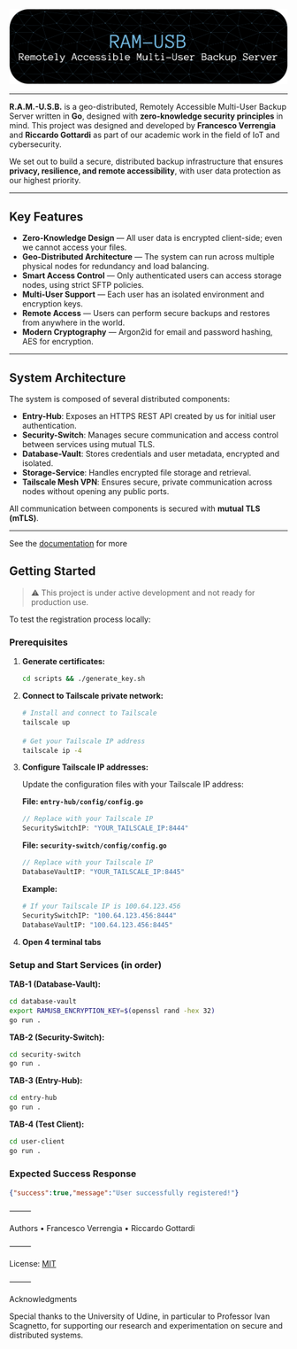 ![banner](assets/banner.png)

---

**R.A.M.-U.S.B.** is a geo-distributed, Remotely Accessible Multi-User Backup Server written in **Go**, designed with **zero-knowledge security principles** in mind. This project was designed and developed by **Francesco Verrengia** and **Riccardo Gottardi** as part of our academic work in the field of IoT and cybersecurity.

We set out to build a secure, distributed backup infrastructure that ensures **privacy, resilience, and remote accessibility**, with user data protection as our highest priority.

---

## Key Features

- **Zero-Knowledge Design** — All user data is encrypted client-side; even we cannot access your files.
- **Geo-Distributed Architecture** — The system can run across multiple physical nodes for redundancy and load balancing.
- **Smart Access Control** — Only authenticated users can access storage nodes, using strict SFTP policies.
- **Multi-User Support** — Each user has an isolated environment and encryption keys.
- **Remote Access** — Users can perform secure backups and restores from anywhere in the world.
- **Modern Cryptography** — Argon2id for email and password hashing, AES for encryption.

---

## System Architecture

The system is composed of several distributed components:

- **Entry-Hub**: Exposes an HTTPS REST API created by us for initial user authentication.
- **Security-Switch**: Manages secure communication and access control between services using mutual TLS.
- **Database-Vault**: Stores credentials and user metadata, encrypted and isolated.
- **Storage-Service**: Handles encrypted file storage and retrieval.
- **Tailscale Mesh VPN**: Ensures secure, private communication across nodes without opening any public ports.

All communication between components is secured with **mutual TLS (mTLS)**.

---

See the [documentation](documentation/registration_flow.md) for more

## Getting Started

> ⚠️ This project is under active development and not ready for production use.  

To test the registration process locally:

### Prerequisites

1. **Generate certificates:**
   ```bash
   cd scripts && ./generate_key.sh
   ```

2. **Connect to Tailscale private network:**
   ```bash
   # Install and connect to Tailscale
   tailscale up
   
   # Get your Tailscale IP address
   tailscale ip -4
   ```

3. **Configure Tailscale IP addresses:**
   
   Update the configuration files with your Tailscale IP address:
   
   **File: `entry-hub/config/config.go`**
   ```go
   // Replace with your Tailscale IP
   SecuritySwitchIP: "YOUR_TAILSCALE_IP:8444"
   ```
   
   **File: `security-switch/config/config.go`**
   ```go
   // Replace with your Tailscale IP  
   DatabaseVaultIP: "YOUR_TAILSCALE_IP:8445"
   ```
   
   **Example:**
   ```bash
   # If your Tailscale IP is 100.64.123.456
   SecuritySwitchIP: "100.64.123.456:8444"
   DatabaseVaultIP: "100.64.123.456:8445"
   ```

4. **Open 4 terminal tabs**

### Setup and Start Services (in order)

**TAB-1 (Database-Vault):**
```bash
cd database-vault
export RAMUSB_ENCRYPTION_KEY=$(openssl rand -hex 32)
go run .
```

**TAB-2 (Security-Switch):**
```bash
cd security-switch  
go run .
```

**TAB-3 (Entry-Hub):**
```bash
cd entry-hub
go run .
```

**TAB-4 (Test Client):**
```bash
cd user-client
go run .
```

### Expected Success Response
```json
{"success":true,"message":"User successfully registered!"}
```

⸻

Authors
	•	Francesco Verrengia
	•	Riccardo Gottardi

⸻

License: [MIT](LICENSE)

⸻

Acknowledgments

Special thanks to the University of Udine, in particular to Professor Ivan Scagnetto, for supporting our research and experimentation on secure and distributed systems.